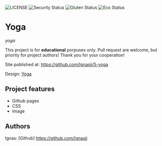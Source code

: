 ![LICENSE](https://img.shields.io/badge/license-MIT-blue.svg?style=flat-square)
![Security Status](https://img.shields.io/security-headers?label=Security&url=https%3A%2F%2Fgithub.com&style=flat-square)
![Gluten Status](https://img.shields.io/badge/Gluten-Free-green.svg)
![Eco Status](https://img.shields.io/badge/ECO-Friendly-green.svg)

# Yoga

_yoga_

This project is for **educational** porpuses only. Pull request are welcome, but priority for project authors! Thank you for your cooperation!

Site published at: https://github.com/Ignasjj/5-yoga

Design: [Yoga](https://cdn.discordapp.com/attachments/850245533838868480/916019208788258886/yoga-lifestyle.png)

## Project features

-   Github pages
-   CSS
-   Image

## Authors

Ignas: [Github] https://github.com/Ignasjj
